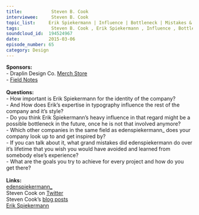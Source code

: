 ```yaml
--- 
title:           Steven B. Cook 
interviewee:     Steven B. Cook 
topic_list:     Erik Spiekermann | Influence | Bottleneck | Mistakes & lessons | Inspiring companies | Project goals
tags:            Steven B. Cook , Erik Spiekermann , Influence , Bottleneck , Mistakes  lessons , Inspiring companies , Project goals
soundcloud_id:  194524967
date:           2015-03-06
episode_number: 65
category: Design
---
```


<p class="show_notes_display"><b>Sponsors:<br></b>- Draplin Design Co. <a rel="nofollow" target="_blank" href="http://draplin.com/merch/">Merch Store</a><br>- <a rel="nofollow" target="_blank" href="http://fieldnotesbrand.com/">Field Notes</a><br><b><br>Questions:</b><br>- How important is Erik Spiekermann for the identity of the company?<br>- And How does Erik’s expertise in typography influence the rest of the company and it’s style?<br>- Do you think Erik Spiekermann’s heavy influence in that regard might be a possible bottleneck in the future, once he is not that involved anymore?<br>- Which other companies in the same field as edenspiekermann_ does your company look up to and get inspired by?<br>- If you can talk about it, what grand mistakes did edenspiekermann do over it’s lifetime that you wish you would have avoided and learned from somebody else’s experience?<br>- What are the goals you try to achieve for every project and how do you get there?<br><br><b>Links:</b><br><a rel="nofollow" target="_blank" href="http://www.edenspiekermann.com/">edenspiekermann_</a><br>Steven Cook on <a rel="nofollow" target="_blank" href="https://twitter.com/sberlincook">Twitter</a><br>Steven Cook’s <a rel="nofollow" target="_blank" href="http://www.edenspiekermann.com/people/steven-cook">blog posts</a><br><a rel="nofollow" target="_blank" href="http://www.webdesignerdepot.com/2011/07/interview-with-designer-and-typographer-erik-spiekermann/">Erik Spiekermann</a><br></p>
